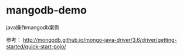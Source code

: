 # mangodb-demo
java操作mangodb案例

参考：
http://mongodb.github.io/mongo-java-driver/3.6/driver/getting-started/quick-start-pojo/